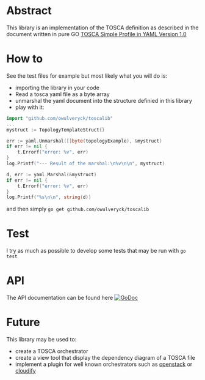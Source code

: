 # Abstract

This library is an implementation of the TOSCA definition as described in the document written in pure GO
[TOSCA Simple Profile in YAML Version 1.0](http://docs.oasis-open.org/tosca/TOSCA-Simple-Profile-YAML/v1.0/csd03/TOSCA-Simple-Profile-YAML-v1.0-csd03.html)

# How to
See the test files for example but most likely what you will do is:
- importing the library in your code
- Read a tosca yaml file as a byte array
- unmarshal the yaml document into the structure definied in this library
- play with it:
```go
import "github.com/owulveryck/toscalib"
...
mystruct := TopologyTemplateStruct{}

err := yaml.Unmarshal([]byte(topologyExample), &mystruct)
if err != nil {
    t.Errorf("error: %v", err)
}
log.Printf("--- Result of the marshal:\n%v\n\n", mystruct)

d, err := yaml.Marshal(&mystruct)
if err != nil {
    t.Errorf("error: %v", err)
}
log.Printf("%s\n\n", string(d))

```

and then simply `go get github.com/owulveryck/toscalib`

# Test
I try as much as possible to develop some tests that may be run with `go test`
 
# API
The API documentation can be found here [![GoDoc](https://godoc.org/github.com/owulveryck/toscalib?status.svg)](https://godoc.org/github.com/owulveryck/toscalib)

# Future
This library may be used to:
- create a TOSCA orchestrator
- create a view tool that display the dependency diagram of a TOSCA file
- implement a plugin for well known orchestrators such as [openstack](https://www.openstack.org/) or [cloudify](http://getcloudify.org/)
